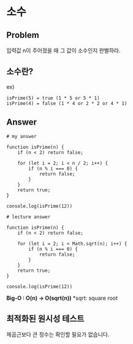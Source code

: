 # 소수

## __Problem__ 
입력값 n이 주어졌을 때 그 값이 소수인지 판별하라.


## 소수란?

ex) 

```
isPrime(5) = true (1 * 5 or 5 * 1)
isPrime(4) = false (1 * 4 or 2 * 2 or 4 * 1)
```

## Answer

```
# my answer

function isPrime(n) {
    if (n < 2) return false;

    for (let i = 2; i < n / 2; i++) {
        if (n % i === 0) {
            return false;
        }
    }
    return true;
}

console.log(isPrime(12))

```

```
# lecture answer

function isPrime(n) {
    if (n < 2) return false;

    for (let i = 2; i < Math.sqrt(n); i++) {
        if (n % i === 0) {
            return false;
        }
    }
    return true;
}

console.log(isPrime(12))

```


**Big-O : O(n) -> O(sqrt(n))** *sqrt: square root  

## 최적화된 원시성 테스트 

제곱근보다 큰 정수는 확인할 필요가 없습니다.